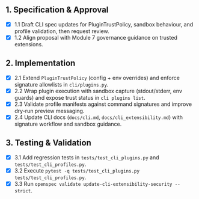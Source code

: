 ## 1. Specification & Approval
- [x] 1.1 Draft CLI spec updates for PluginTrustPolicy, sandbox behaviour, and profile validation, then request review.
- [x] 1.2 Align proposal with Module 7 governance guidance on trusted extensions.

## 2. Implementation
- [x] 2.1 Extend `PluginTrustPolicy` (config + env overrides) and enforce signature allowlists in `cli/plugins.py`.
- [x] 2.2 Wrap plugin execution with sandbox capture (stdout/stderr, env guards) and expose trust status in `cli plugins list`.
- [x] 2.3 Validate profile manifests against command signatures and improve dry-run preview messaging.
- [x] 2.4 Update CLI docs (`docs/cli.md`, `docs/cli_extensibility.md`) with signature workflow and sandbox guidance.

## 3. Testing & Validation
- [x] 3.1 Add regression tests in `tests/test_cli_plugins.py` and `tests/test_cli_profiles.py`.
- [x] 3.2 Execute `pytest -q tests/test_cli_plugins.py tests/test_cli_profiles.py`.
- [x] 3.3 Run `openspec validate update-cli-extensibility-security --strict`.
